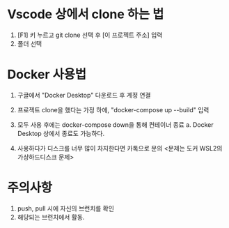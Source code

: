 # Vscode 상에서 clone 하는 법
1. [F1] 키 누르고 git clone 선택 후 [이 프로젝트 주소] 입력
2. 폴더 선택

# Docker 사용법

1. 구글에서 "Docker Desktop" 다운로드 후 계정 연결
2. 프로젝트 clone을 했다는 가정 하에, "docker-compose up --build" 입력
3. 모두 사용 후에는 docker-compose down을 통해 컨테이너 종료
   a. Docker Desktop 상에서 종료도 가능하다.

4. 사용하다가 디스크를 너무 많이 차지한다면 카톡으로 문의 <문제는 도커 WSL2의 가상하드디스크 문제>

# 주의사항
1. push, pull 시에 자신의 브런치를 확인
2. 해당되는 브런치에서 활동.
